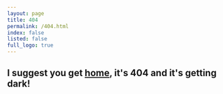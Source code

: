 ```yaml
---
layout: page
title: 404
permalink: /404.html
index: false
listed: false
full_logo: true
---
```

<section class="w3l-banner pb-5">
<div class="container pb-md-3">
<h2 class="text-center go-home pt-5">
I suggest you get <a href="{{ site.url }}">home</a>, it's 404 and it's getting dark!
</h2>
</div>
</section>

<!-- Adding the glitch effect -->
<script> document.getElementsByTagName('body')[0].classList.add('glitch'); </script>